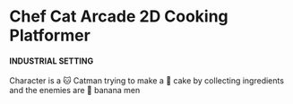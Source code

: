 # Chef Cat Arcade 2D Cooking Platformer
 
#### INDUSTRIAL SETTING
Character is a 🐱 Catman trying to make a 🍰 cake by collecting ingredients and the enemies are 🍌 banana men
